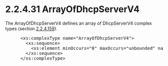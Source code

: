 <html dir="LTR" xmlns:mshelp="http://msdn.microsoft.com/mshelp" xmlns:ddue="http://ddue.schemas.microsoft.com/authoring/2003/5" xmlns:xlink="http://www.w3.org/1999/xlink" xmlns:tool="http://www.microsoft.com/tooltip">
 <body>
 <div id="header">
 <h1 class="heading">2.2.4.31 ArrayOfDhcpServerV4</h1>
 </div>
 <div id="mainSection">
 <div id="mainBody">
 <div id="allHistory" class="saveHistory"></div>
 <div id="sectionSection0" class="section" name="collapseableSection">
 

<p>The ArrayOfDhcpServerV4 defines an array of DhcpServerV4
complex types (section <a href="65cf75db-0020-4592-9aa4-ebad939a0c88.md">2.2.4.159</a>).
</p>

<dl>
<dd>
<div><pre> &lt;xs:complexType name=&quot;ArrayOfDhcpServerV4&quot;&gt;
   &lt;xs:sequence&gt;
     &lt;xs:element minOccurs=&quot;0&quot; maxOccurs=&quot;unbounded&quot; name=&quot;DhcpServerV4&quot; nillable=&quot;true&quot; type=&quot;ipam:DhcpServerV4&quot; /&gt;
   &lt;/xs:sequence&gt;
 &lt;/xs:complexType&gt;
</pre></div>
</dd></dl>


 </div>
 </div>
 </div>
 </body>
</html>